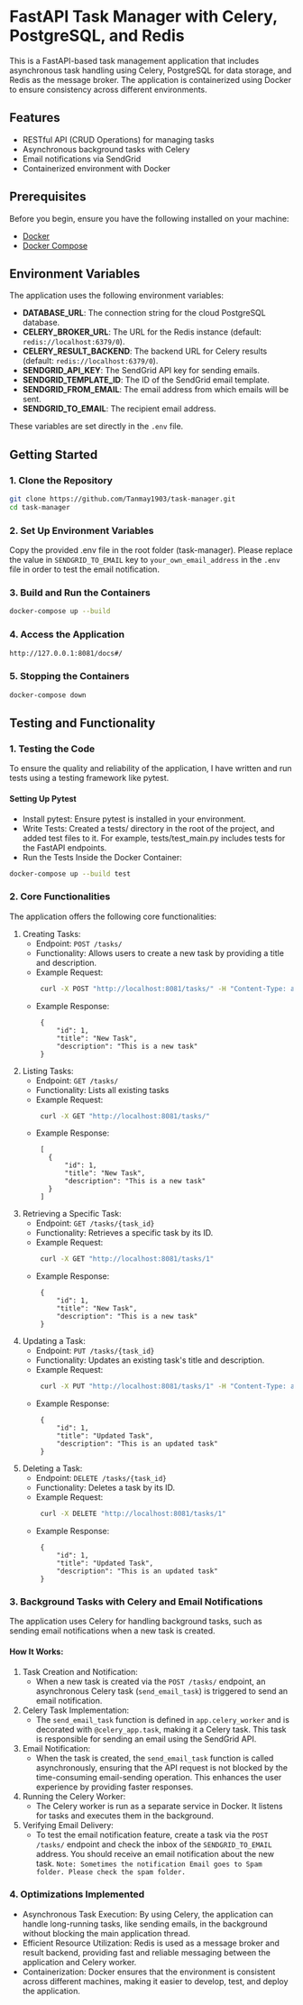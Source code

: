 # FastAPI Task Manager with Celery, PostgreSQL, and Redis

This is a FastAPI-based task management application that includes asynchronous task handling using Celery, PostgreSQL for data storage, and Redis as the message broker. The application is containerized using Docker to ensure consistency across different environments.

## Features

- RESTful API (CRUD Operations) for managing tasks
- Asynchronous background tasks with Celery
- Email notifications via SendGrid
- Containerized environment with Docker

## Prerequisites

Before you begin, ensure you have the following installed on your machine:

- [Docker](https://docs.docker.com/get-docker/)
- [Docker Compose](https://docs.docker.com/compose/install/)

## Environment Variables

The application uses the following environment variables:

- **DATABASE_URL**: The connection string for the cloud PostgreSQL database.
- **CELERY_BROKER_URL**: The URL for the Redis instance (default: `redis://localhost:6379/0`).
- **CELERY_RESULT_BACKEND**: The backend URL for Celery results (default: `redis://localhost:6379/0`).
- **SENDGRID_API_KEY**: The SendGrid API key for sending emails.
- **SENDGRID_TEMPLATE_ID**: The ID of the SendGrid email template.
- **SENDGRID_FROM_EMAIL**: The email address from which emails will be sent.
- **SENDGRID_TO_EMAIL**: The recipient email address.

These variables are set directly in the `.env` file.

## Getting Started

### 1. Clone the Repository

```bash
git clone https://github.com/Tanmay1903/task-manager.git
cd task-manager
```

### 2. Set Up Environment Variables

Copy the provided .env file in the root folder (task-manager). Please replace the value in `SENDGRID_TO_EMAIL` key to `your_own_email_address` in the `.env` file in order to test the email notification.

### 3. Build and Run the Containers

```bash
docker-compose up --build
```

### 4. Access the Application

```bash
http://127.0.0.1:8081/docs#/
```

### 5. Stopping the Containers

```bash
docker-compose down
```

## Testing and Functionality

### 1. Testing the Code
To ensure the quality and reliability of the application, I have written and run tests using a testing framework like pytest.

#### Setting Up Pytest
- Install pytest: Ensure pytest is installed in your environment.
- Write Tests: Created a tests/ directory in the root of the project, and added test files to it. For example, tests/test_main.py includes tests for the FastAPI endpoints.
- Run the Tests Inside the Docker Container:
```bash
docker-compose up --build test
```

### 2. Core Functionalities
The application offers the following core functionalities:

1. Creating Tasks:
   - Endpoint: `POST /tasks/`
   - Functionality: Allows users to create a new task by providing a title and description.
   - Example Request:
     ```bash
      curl -X POST "http://localhost:8081/tasks/" -H "Content-Type: application/json" -d '{"title": "New Task", "description": "This is a new task"}'
     ```
   - Example Response:
     ```
      {
          "id": 1,
          "title": "New Task",
          "description": "This is a new task"
      }
     ```
2. Listing Tasks:
   - Endpoint: `GET /tasks/`
   - Functionality: Lists all existing tasks
   - Example Request:
     ```bash
      curl -X GET "http://localhost:8081/tasks/"
     ```
   - Example Response:
     ```
      [
        {
            "id": 1,
            "title": "New Task",
            "description": "This is a new task"
        }
      ]
     ```
3. Retrieving a Specific Task:
   - Endpoint: `GET /tasks/{task_id}`
   - Functionality: Retrieves a specific task by its ID.
   - Example Request:
     ```bash
      curl -X GET "http://localhost:8081/tasks/1"
     ```
   - Example Response:
     ```
      {
          "id": 1,
          "title": "New Task",
          "description": "This is a new task"
      }
     ```
4. Updating a Task:
   - Endpoint: `PUT /tasks/{task_id}`
   - Functionality: Updates an existing task's title and description.
   - Example Request:
     ```bash
      curl -X PUT "http://localhost:8081/tasks/1" -H "Content-Type: application/json" -d '{"title": "Updated Task", "description": "This is an updated task"}'
     ```
   - Example Response:
     ```
      {
          "id": 1,
          "title": "Updated Task",
          "description": "This is an updated task"
      }
     ```
5. Deleting a Task:
   - Endpoint: `DELETE /tasks/{task_id}`
   - Functionality: Deletes a task by its ID.
   - Example Request:
     ```bash
      curl -X DELETE "http://localhost:8081/tasks/1"
     ```
   - Example Response:
     ```
      {
          "id": 1,
          "title": "Updated Task",
          "description": "This is an updated task"
      }
     ```

### 3. Background Tasks with Celery and Email Notifications
The application uses Celery for handling background tasks, such as sending email notifications when a new task is created.

#### How It Works:
1. Task Creation and Notification:
   - When a new task is created via the `POST /tasks/` endpoint, an asynchronous Celery task (`send_email_task`) is triggered to send an email notification.
2. Celery Task Implementation:
   - The `send_email_task` function is defined in `app.celery_worker` and is decorated with `@celery_app.task`, making it a Celery task. This task is responsible for sending an email using the SendGrid API.
3. Email Notification:
   - When the task is created, the `send_email_task` function is called asynchronously, ensuring that the API request is not blocked by the time-consuming email-sending operation. This enhances the user experience by providing faster responses.
4. Running the Celery Worker:
   - The Celery worker is run as a separate service in Docker. It listens for tasks and executes them in the background.
5. Verifying Email Delivery:
   - To test the email notification feature, create a task via the `POST /tasks/` endpoint and check the inbox of the `SENDGRID_TO_EMAIL` address. You should receive an email notification about the new task.
     `Note: Sometimes the notification Email goes to Spam folder. Please check the spam folder.`

### 4. Optimizations Implemented
- Asynchronous Task Execution: By using Celery, the application can handle long-running tasks, like sending emails, in the background without blocking the main application thread.
- Efficient Resource Utilization: Redis is used as a message broker and result backend, providing fast and reliable messaging between the application and Celery worker.
- Containerization: Docker ensures that the environment is consistent across different machines, making it easier to develop, test, and deploy the application.

     
